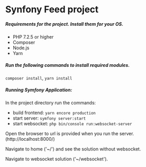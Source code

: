 # Synfony Feed project

##### Requirements for the project. Install them for your OS.
* PHP 7.2.5 or higher
* Composer
* Node.js
* Yarn

##### Run the following commands to install required modules. 
`composer install`,
`yarn install`

##### Running Symfony Application:
In the project directory run the commands:

* build frontend: `yarn encore production`
* start server: `symfony server:start`
* start websocket: `php bin/console run:websocket-server`

Open the browser to url is provided when you run the server.(http://localhost:8000/)

Navigate to home ('~/') and see the solution without websocket.

Navigate to websocket solution ('~/websocket'). 